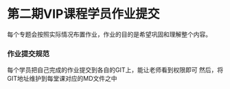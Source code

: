 # 第二期VIP课程学员作业提交

每个专题会按照实际情况布置作业，作业的目的是希望巩固和理解整个内容。

### 作业提交规范
每个学员把自己完成的作业提交到各自的GIT上，能让老师看到权限即可
然后，将GIT地址维护到每堂课对应的MD文件之中

